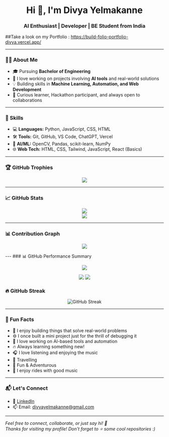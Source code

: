 <h1 align="center">Hi 👋, I'm Divya Yelmakanne</h1>
<h3 align="center">AI Enthusiast | Developer | BE Student from India</h3>

##Take a look on my Portfolio : https://build-folio-portfolio-divya.vercel.app/

---

### 👩‍💻 About Me
- 🎓 Pursuing **Bachelor of Engineering**
- 🤖 I love working on projects involving **AI tools** and real-world solutions
- 💡 Building skills in **Machine Learning, Automation, and Web Development**
- 🧠 Curious learner, Hackathon participant, and always open to collaborations

---

### 🧠 Skills
- 💻 **Languages:** Python, JavaScript, CSS, HTML
- 🛠️ **Tools:** Git, GitHub, VS Code, ChatGPT, Vercel
- 🤖 **AI/ML:** OpenCV, Pandas, scikit-learn, NumPy
- 🌐 **Web Tech:** HTML, CSS, Tailwind, JavaScript, React (Basics)

---

### 🏆 GitHub Trophies
<p align="center">
  <img src="https://github-profile-trophy.vercel.app/?username=DivyaYelmakanne&theme=darkhub&no-frame=true&margin-w=15&margin-h=15" />
</p>

---

### 📈 GitHub Stats
<p align="center">
  <img src="https://github-readme-stats.vercel.app/api?username=DivyaYelmakanne&show_icons=true&theme=tokyonight" />
  <br/>
  <img src="https://github-readme-stats.vercel.app/api/top-langs/?username=DivyaYelmakanne&layout=compact&theme=tokyonight" />
</p>

---

### 📊 Contribution Graph
<p align="center">
  <img src="https://github-readme-activity-graph.vercel.app/graph?username=DivyaYelmakanne&theme=react-dark&hide_border=true&area=true" />
</p>
---
### 📊 GitHub Performance Summary

<p align="center">
  <img src="https://github-profile-summary-cards.vercel.app/api/cards/profile-details?username=DivyaYelmakanne&theme=github_dark" />
</p>

<p align="center">
  <img src="https://github-profile-summary-cards.vercel.app/api/cards/stats?username=DivyaYelmakanne&theme=github_dark" />
  <img src="https://github-profile-summary-cards.vercel.app/api/cards/productive-time?username=DivyaYelmakanne&theme=github_dark&utcOffset=5.5" />
</p>

### 🔥 GitHub Streak

<p align="center">
  <img src="https://streak-stats.demolab.com?user=DivyaYelmakanne&theme=dark&hide_border=false&border_radius=10&fire=orange&ring=purple&currStreakLabel=orange" alt="GitHub Streak" />
</p>

---

### 🌟 Fun Facts
- 🚗 I enjoy building things that solve real-world problems
- ⚙️ I once built a mini project just for the thrill of debugging it
- 🧩 I love working on AI-based tools and automation
- 🔥 Always learning something new!
- 🎧 I love listening and enjoying the music
- 🚗 Travelling
- 🌈 Fun & Adventurous
- 🚗 I enjoy rides with good music

---

### 📬 Let's Connect
- 🔗 [LinkedIn](https://www.linkedin.com/in/divya-yelmakanne/)
- 📫 Email: divyayelmakanne@gmail.com

---

*Feel free to connect, collaborate, or just say hi! 🚀*                                                                                                                       
*Thanks for visiting my profile! Don't forget to ⭐ some cool repositories :)*
